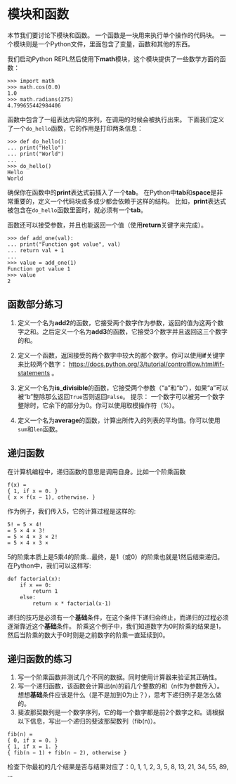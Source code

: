 # 模块和函数

本节我们要讨论下模块和函数。
一个函数是一块用来执行单个操作的代码块。
一个模块则是一个Python文件，里面包含了变量，函数和其他的东西。

我们启动Python REPL然后使用下**math**模块，这个模块提供了一些数学方面的函数：
```
>>> import math
>>> math.cos(0.0)
1.0
>>> math.radians(275)
4.799655442984406
```
函数中包含了一组表达内容的序列，在调用的时候会被执行出来。
下面我们定义了一个`do_hello`函数，它的作用是打印两条信息：
```
>>> def do_hello():
... print("Hello")
... print("World")
...
>>> do_hello()
Hello
World
```
确保你在函数中的**print**表达式前插入了一个**tab**。
在Python中**tab**和**space**是非常重要的，定义一个代码块或多或少都会依赖于这样的结构。
比如，**print**表达式被包含在`do_hello`函数里面时，就必须有一个**tab**。

函数还可以接受参数，并且也能返回一个值（使用**return**关键字来完成）。
```
>>> def add_one(val):
... print("Function got value", val)
... return val + 1
...
>>> value = add_one(1)
Function got value 1
>>> value
2
```

## 函数部分练习

1. 定义一个名为**add2**的函数，它接受两个数字作为参数，返回的值为这两个数字之和。之后定义一个名为**add3**的函数，它接受3个数字并且返回这三个数字的和。

2. 定义一个函数，返回接受的两个数字中较大的那个数字。你可以使用**if**关键字来比较两个数字： https://docs.python.org/3/tutorial/controlflow.html#if-statements 。

3. 定义一个名为**is_divisible**的函数，它接受两个参数（“a”和“b”），如果“a”可以被“b”整除那么返回`True`否则返回`False`。
提示： 一个数字可以被另一个数字整除时，它余下的部分为0。你可以使用取模操作符（%）。

4. 定义一个名为**average**的函数，计算出所传入的列表的平均值。你可以使用`sum`和`len`函数。


## 递归函数

在计算机编程中，递归函数的意思是调用自身。比如一个阶乘函数
```
f(x) = 
{ 1, if x = 0. }
{ x × f(x − 1), otherwise. }
```
作为例子，我们传入5，它的计算过程是这样的:
```
5! = 5 × 4!
= 5 × 4 × 3!
= 5 × 4 × 3 × 2!
= 5 × 4 × 3 ×
```

5的阶乘本质上是5乘4的阶乘...最终，是1（或0）的阶乘也就是1然后结束递归。在Python中，我们可以这样写:
```
def factorial(x):
    if x == 0:
        return 1
    else:
        return x * factorial(x-1)
```

递归的技巧是必须有一个**基础**条件，在这个条件下递归会终止，而递归的过程必须逐渐靠近这个**基础**条件。
阶乘这个例子中，我们知道数字为0时阶乘的结果是1，然后当阶乘的数大于0时则是之前数字的阶乘一直延续到0。

## 递归函数的练习

1. 写一个阶乘函数并测试几个不同的数据。同时使用计算器来验证其正确性。
2. 写一个递归函数，该函数会计算出(n)的前几个整数的和（n作为参数传入）。想想**基础**条件应该是什么（是不是加到0为止？），思考下递归例子是怎么做的。
3. 斐波那契数列是一个数字序列，它的每一个数字都是前2个数字之和。请根据以下信息，写出一个递归的斐波那契数列（fib(n)）。
```
fib(n) =
{ 0, if x = 0. }
{ 1, if x = 1. }
{ fib(n − 1) + fib(n − 2), otherwise }
```
检查下你最初的几个结果是否与结果对应了：0, 1, 1, 2, 3, 5, 8, 13, 21, 34, 55, 89, ...


